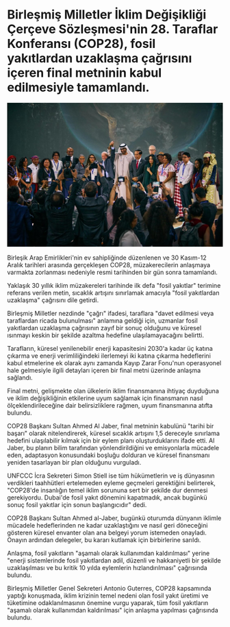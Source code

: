 ﻿# Birleşmiş Milletler İklim Değişikliği Çerçeve Sözleşmesi'nin 28. Taraflar Konferansı (COP28), fosil yakıtlardan uzaklaşma çağrısını içeren final metninin kabul edilmesiyle tamamlandı.

![COP28_Conference_Has_Ended](https://github.com/umutkenar/md-test/blob/main/news/COP28_Conference_Has_Ended/image_01.jpeg?raw=true)

Birleşik Arap Emirlikleri'nin ev sahipliğinde düzenlenen ve 30 Kasım-12 Aralık tarihleri arasında gerçekleşen COP28, müzakerecilerin anlaşmaya varmakta zorlanması nedeniyle resmi tarihinden bir gün sonra tamamlandı.

Yaklaşık 30 yıllık iklim müzakereleri tarihinde ilk defa "fosil yakıtlar" terimine referans verilen metin, sıcaklık artışını sınırlamak amacıyla "fosil yakıtlardan uzaklaşma" çağrısını dile getirdi.

Birleşmiş Milletler nezdinde "çağrı" ifadesi, taraflara "davet edilmesi veya taraflardan ricada bulunulması" anlamına geldiği için, uzmanlar fosil yakıtlardan uzaklaşma çağrısının zayıf bir sonuç olduğunu ve küresel ısınmayı keskin bir şekilde azaltma hedefine ulaşılamayacağını belirtti.

Tarafların, küresel yenilenebilir enerji kapasitesini 2030'a kadar üç katına çıkarma ve enerji verimliliğindeki ilerlemeyi iki katına çıkarma hedeflerini kabul etmelerine ek olarak aynı zamanda Kayıp Zarar Fonu'nun operasyonel hale gelmesiyle ilgili detayları içeren bir final metni üzerinde anlaşma sağlandı.

Final metni, gelişmekte olan ülkelerin iklim finansmanına ihtiyaç duyduğuna ve iklim değişikliğinin etkilerine uyum sağlamak için finansmanın nasıl ölçeklendirileceğine dair belirsizliklere rağmen, uyum finansmanına atıfta bulundu.

COP28 Başkanı Sultan Ahmed Al Jaber, final metninin kabulünü "tarihi bir başarı" olarak nitelendirerek, küresel sıcaklık artışını 1,5 dereceyle sınırlama hedefini ulaşılabilir kılmak için bir eylem planı oluşturduklarını ifade etti. Al Jaber, bu planın bilim tarafından yönlendirildiğini ve emisyonlarla mücadele eden, adaptasyon konusundaki boşluğu dolduran ve küresel finansmanı yeniden tasarlayan bir plan olduğunu vurguladı.

UNFCCC İcra Sekreteri Simon Stiell ise tüm hükümetlerin ve iş dünyasının verdikleri taahhütleri ertelemeden eyleme geçmeleri gerektiğini belirterek, "COP28'de insanlığın temel iklim sorununa sert bir şekilde dur denmesi gerekiyordu. Dubai'de fosil yakıt dönemini kapatmadık, ancak bugünkü sonuç fosil yakıtlar için sonun başlangıcıdır" dedi.

COP28 Başkanı Sultan Ahmed al-Jaber, bugünkü oturumda dünyanın iklimle mücadele hedeflerinden ne kadar uzaklaştığını ve nasıl geri döneceğini gösteren küresel envanter olan ana belgeyi yorum istemeden onayladı. Onayın ardından delegeler, bu kararı kutlamak için birbirlerine sarıldı.

Anlaşma, fosil yakıtların "aşamalı olarak kullanımdan kaldırılması" yerine "enerji sistemlerinde fosil yakıtlardan adil, düzenli ve hakkaniyetli bir şekilde uzaklaşılması ve bu kritik 10 yılda eylemlerin hızlandırılması" çağrısında bulundu.

Birleşmiş Milletler Genel Sekreteri Antonio Guterres, COP28 kapsamında yaptığı konuşmada, iklim krizinin temel nedeni olan fosil yakıt üretimi ve tüketimine odaklanılmasının önemine vurgu yaparak, tüm fosil yakıtların "aşamalı olarak kullanımdan kaldırılması" için anlaşma yapılması çağrısında bulundu.
